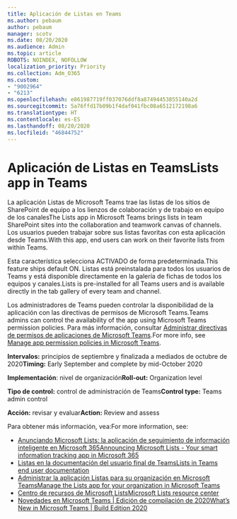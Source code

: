 ```yaml
---
title: Aplicación de Listas en Teams
ms.author: pebaum
author: pebaum
manager: scotv
ms.date: 08/20/2020
ms.audience: Admin
ms.topic: article
ROBOTS: NOINDEX, NOFOLLOW
localization_priority: Priority
ms.collection: Adm_O365
ms.custom:
- "9002964"
- "6213"
ms.openlocfilehash: e861987719ff037076ddf8a87494453855140a2d
ms.sourcegitcommit: 5a76ffd17b09b1f4daf041fbc08a6512172198a6
ms.translationtype: HT
ms.contentlocale: es-ES
ms.lasthandoff: 08/20/2020
ms.locfileid: "46844752"
---
```

# <a name="lists-app-in-teams"></a><span data-ttu-id="3e96e-102">Aplicación de Listas en Teams</span><span class="sxs-lookup"><span data-stu-id="3e96e-102">Lists app in Teams</span></span>

<span data-ttu-id="3e96e-103">La aplicación Listas de Microsoft Teams trae las listas de los sitios de SharePoint de equipo a los lienzos de colaboración y de trabajo en equipo de los canales</span><span class="sxs-lookup"><span data-stu-id="3e96e-103">The Lists app in Microsoft Teams brings lists in team SharePoint sites into the collaboration and teamwork canvas of channels.</span></span> <span data-ttu-id="3e96e-104">Los usuarios pueden trabajar sobre sus listas favoritas con esta aplicación desde Teams.</span><span class="sxs-lookup"><span data-stu-id="3e96e-104">With this app, end users can work on their favorite lists from within Teams.</span></span>  

<span data-ttu-id="3e96e-105">Esta característica selecciona ACTIVADO de forma predeterminada.</span><span class="sxs-lookup"><span data-stu-id="3e96e-105">This feature ships default ON.</span></span> <span data-ttu-id="3e96e-106">Listas está preinstalada para todos los usuarios de Teams y está disponible directamente en la galería de fichas de todos los equipos y canales.</span><span class="sxs-lookup"><span data-stu-id="3e96e-106">Lists is pre-installed for all Teams users and is available directly in the tab gallery of every team and channel.</span></span>  

<span data-ttu-id="3e96e-107">Los administradores de Teams pueden controlar la disponibilidad de la aplicación con las directivas de permisos de Microsoft Teams.</span><span class="sxs-lookup"><span data-stu-id="3e96e-107">Teams admins can control the availability of the app using Microsoft Teams permission policies.</span></span> <span data-ttu-id="3e96e-108">Para más información, consultar [Administrar directivas de permisos de aplicaciones de Microsoft Teams](https://docs.microsoft.com/microsoftteams/teams-app-permission-policies).</span><span class="sxs-lookup"><span data-stu-id="3e96e-108">For more info, see [Manage app permission policies in Microsoft Teams](https://docs.microsoft.com/microsoftteams/teams-app-permission-policies).</span></span>

<span data-ttu-id="3e96e-109">**Intervalos:** principios de septiembre y finalizada a mediados de octubre de 2020</span><span class="sxs-lookup"><span data-stu-id="3e96e-109">**Timing:** Early September and complete by mid-October 2020</span></span>  

<span data-ttu-id="3e96e-110">**Implementación**: nivel de organización</span><span class="sxs-lookup"><span data-stu-id="3e96e-110">**Roll-out:** Organization level</span></span>  

<span data-ttu-id="3e96e-111">**Tipo de control:**  control de administración de Teams</span><span class="sxs-lookup"><span data-stu-id="3e96e-111">**Control type:**  Teams admin control</span></span>  

<span data-ttu-id="3e96e-112">**Acción:**  revisar y evaluar</span><span class="sxs-lookup"><span data-stu-id="3e96e-112">**Action:**  Review and assess</span></span>

<span data-ttu-id="3e96e-113">Para obtener más información, vea:</span><span class="sxs-lookup"><span data-stu-id="3e96e-113">For more information, see:</span></span> 

- [<span data-ttu-id="3e96e-114">Anunciando Microsoft Lists: la aplicación de seguimiento de información inteligente en Microsoft 365</span><span class="sxs-lookup"><span data-stu-id="3e96e-114">Announcing Microsoft Lists - Your smart information tracking app in Microsoft 365</span></span>](https://techcommunity.microsoft.com/t5/microsoft-365-blog/announcing-microsoft-lists-your-smart-information-tracking-app/ba-p/1372233)
- [<span data-ttu-id="3e96e-115">Listas en la documentación del usuario final de Teams</span><span class="sxs-lookup"><span data-stu-id="3e96e-115">Lists in Teams end user documentation</span></span>](https://support.microsoft.com/office/get-started-with-lists-in-microsoft-taeams-c971e46b-b36c-491b-9c35-efeddd0297db)
- [<span data-ttu-id="3e96e-116">Administrar la aplicación Listas para su organización en Microsoft Teams</span><span class="sxs-lookup"><span data-stu-id="3e96e-116">Manage the Lists app for your organization in Microsoft Teams</span></span>](https://docs.microsoft.com/microsoftteams/manage-lists-app)
- [<span data-ttu-id="3e96e-117">Centro de recursos de Microsoft Lists</span><span class="sxs-lookup"><span data-stu-id="3e96e-117">Microsoft Lists resource center</span></span>](https://aka.ms/MSLists)
- [<span data-ttu-id="3e96e-118">Novedades en Microsoft Teams | Edición de compilación de 2020</span><span class="sxs-lookup"><span data-stu-id="3e96e-118">What’s New in Microsoft Teams | Build Edition 2020</span></span>](https://techcommunity.microsoft.com/t5/microsoft-teams-blog/what-s-new-in-microsoft-teams-build-edition-2020/ba-p/1394224)